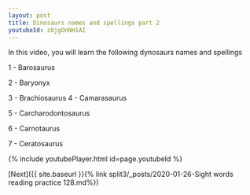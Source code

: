 ```yaml
---
layout: post
title: Dinosaurs names and spellings part 2
youtubeId: z8jgOnNH1AI
---
```

 
In this video, you will learn the following dynosaurs names and spellings
 
 
1 - Barosaurus

2 - Baryonyx

3 - Brachiosaurus
4 - Camarasaurus

5 - Carcharodontosaurus

6 - Carnotaurus

7 - Ceratosaurus

 
{% include youtubePlayer.html id=page.youtubeId %}
 
 

[Next]({{ site.baseurl }}{% link  split3/_posts/2020-01-26-Sight words reading practice 128.md%})
 
